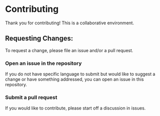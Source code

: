 # Contributing

Thank you for contributing! This is a collaborative environment.

## Requesting Changes: 

To request a change, please file an issue and/or a pull request.

### Open an issue in the repository 
                
If you do not have specific language to submit but would like to suggest a change or have something 
addressed, you can open an issue in this repository.

### Submit a pull request 
               
If you would like to contribute, please start off a discussion in issues.

